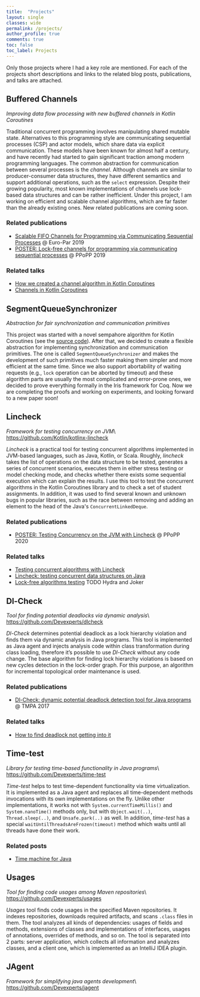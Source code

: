 ```yaml
---
title:  "Projects"
layout: single
classes: wide
permalink: /projects/
author_profile: true
comments: true
toc: false
toc_label: Projects
---
```


Only those projects where I had a key role are mentioned. For each of the projects short descriptions and links to the related blog posts, publications, and talks are attached.

## Buffered Channels <a id="buffered-channels"/>
*Improving data flow processing with new buffered channels in Kotlin Coroutines*

Traditional concurrent programming involves manipulating shared mutable state. Alternatives to this programming style are communicating sequential processes (CSP) and actor models, which share data via explicit communication. These models have been known for almost half a century, and have recently had started to gain significant traction among modern programming languages. The common abstraction for communication between several processes is the *channel*. Although channels are similar to producer-consumer data structures, they have different semantics and support additional operations, such as the `select` expression. Despite their growing popularity, most known implementations of channels use lock-based data structures and can be rather inefficient. Under this project, I am working on efficient and scalable channel algorithms, which are far faster than the already existing ones. New related publications are coming soon.

### Related publications
* [Scalable FIFO Channels for Programming via Communicating Sequential Processes](/publications/#europar19-channels) @ Euro-Par 2019
* [POSTER: Lock-free channels for programming via communicating sequential processes](/publications/#ppopp19-channels) @ PPoPP 2019

### Related talks
* [How we created a channel algorithm in Kotlin Coroutines](/talks/#channels-jpoint-2019)
* [Channels in Kotlin Coroutines](/talks/#channels-joker-2018)


## SegmentQueueSynchronizer <a id="segment-queue-synchronizer"/>
*Abstraction for fair synchronization and communication primitives*

This project was started with a novel sempahore algorithm for Kotlin Coroutines (see the [source code](https://github.com/Kotlin/kotlinx.coroutines/blob/master/kotlinx-coroutines-core/common/src/sync/Semaphore.kt)). After that, we decided to create a flexible abstraction for implementing synchronization and communication primitives. The one is called `SegmentQueueSynchronizer` and makes the development of such primitives much faster making them simpler and more efficient at the same time. Since we also support abortability of waiting requests (e.g., `lock` operation can be aborted by timeout) and these algorithm parts are usually the most complicated and error-prone ones, we decided to prove everything formally in the Iris framework for Coq. Now we are completing the proofs and working on experiments, and looking forward to a new paper soon!

## Lincheck <a id="lin-check"/>
*Framework for testing concurrency on JVM*\\
<https://github.com/Kotlin/kotlinx-lincheck>

*Lincheck* is a practical tool for testing concurrent algorithms implemented in JVM-based languages, such as Java, Kotlin, or Scala. Roughly, *lincheck* takes the list of operations on the  data structure to be tested, generates a series of concurrent scenarios, executes them in either stress testing or model checking mode, and checks whether there exists some sequential execution which can explain the results. 
I use this tool to test the concurrent algorithms in the Kotlin Coroutines library and to check a set of student assignments. 
In addition, it was used to find several known and unknown bugs in popular libraries, such as the race between removing and adding an element to the head of the Java's `ConcurrentLinkedDeque`.

### Related publications
* [POSTER: Testing Concurrency on the JVM with Lincheck](/publications/#ppopp20-lincheck) @ PPoPP 2020

### Related talks
* [Testing concurrent algorithms with Lincheck](/talks/#lincheck-joker-2019)
* [Lincheck: testing concurrent data structures on Java](#lincheck-hydra-2019)
* [Lock-free algorithms testing](/talks/#lock_free_algorithms_testing)
TODO Hydra and Joker

## Dl-Check  <a id="dl-check"/>
*Tool for finding potential deadlocks via dynamic analysis*\\
<https://github.com/Devexperts/dlcheck>

*Dl-Check* determines potential deadlock as a lock hierarchy violation and finds them via dynamic analysis in Java programs. This tool is implemented as Java agent and injects analysis code within class transformation during class loading, therefore it’s possible to use *Dl-Check* without any code change. The base algorithm for finding lock hierarchy violations is based on new cycles detection in the lock-order graph. For this purpose, an algorithm for incremental topological order maintenance is used.

### Related publications
* [Dl-Check: dynamic potential deadlock detection tool for Java programs](/publications/#dl_check_17) @ TMPA 2017

### Related talks
* [How to find deadlock not getting into it](/talks/#dl_check)

## Time-test <a id="time-test"/>
*Library for testing time-based functionality in Java programs*\\
<https://github.com/Devexperts/time-test>

*Time-test* helps to test time-dependent functionality via time virtualization. It is implemented as a Java agent and replaces all time-dependent methods invocations with its own implementations on the fly. Unlike other implementations, it works not with `System.currentTimeMillis()` and `System.nanoTime()` methods only, but with `Object.wait(..)`, `Thread.sleep(..)`, and `Unsafe.park(..)` as well. In addition, *time-test* has a special `waitUntilThreadsAreFrozen(timeout)` method which waits until all threads have done their work. 

### Related posts
* [Time machine for Java](http://nkoval.info/blog/time-machine-for-java)

## Usages  <a id="usages"/>
*Tool for finding code usages among Maven repositories*\\
<https://github.com/Devexperts/usages>

*Usages* tool finds code usages in the specified Maven repositories. It indexes repositories, downloads required artifacts, and scans `.class` files in them. The tool analyzes all kinds of dependencies: usages of fields and methods, extensions of classes and implementations of interfaces, usages of annotations, overrides of methods, and so on. The tool is separated into 2 parts: server application, which collects all information and analyzes classes, and a client one, which is implemented as an IntelliJ IDEA plugin. 

## JAgent  <a id="jagent"/>
*Framework for simplifying java agents development*\\
<https://github.com/Devexperts/jagent>